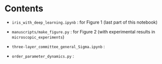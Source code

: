 # Contents

- `iris_with_deep_learning.ipynb` : for Figure 1 (last part of this notebook)

- `manuscripts/make_figure.py` : for Figure 2 (with experimental results in `microscopic_experiments`)

- `three-layer_committee_general_Sigma.ipynb` : 

- `order_parameter_dynamics.py` : 
